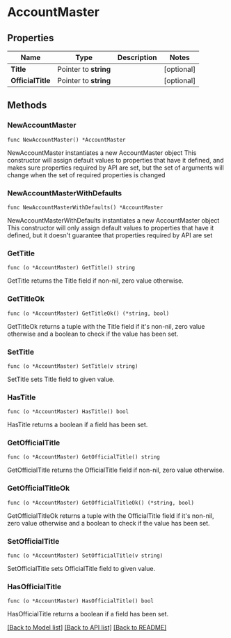 # AccountMaster

## Properties

Name | Type | Description | Notes
------------ | ------------- | ------------- | -------------
**Title** | Pointer to **string** |  | [optional] 
**OfficialTitle** | Pointer to **string** |  | [optional] 

## Methods

### NewAccountMaster

`func NewAccountMaster() *AccountMaster`

NewAccountMaster instantiates a new AccountMaster object
This constructor will assign default values to properties that have it defined,
and makes sure properties required by API are set, but the set of arguments
will change when the set of required properties is changed

### NewAccountMasterWithDefaults

`func NewAccountMasterWithDefaults() *AccountMaster`

NewAccountMasterWithDefaults instantiates a new AccountMaster object
This constructor will only assign default values to properties that have it defined,
but it doesn't guarantee that properties required by API are set

### GetTitle

`func (o *AccountMaster) GetTitle() string`

GetTitle returns the Title field if non-nil, zero value otherwise.

### GetTitleOk

`func (o *AccountMaster) GetTitleOk() (*string, bool)`

GetTitleOk returns a tuple with the Title field if it's non-nil, zero value otherwise
and a boolean to check if the value has been set.

### SetTitle

`func (o *AccountMaster) SetTitle(v string)`

SetTitle sets Title field to given value.

### HasTitle

`func (o *AccountMaster) HasTitle() bool`

HasTitle returns a boolean if a field has been set.

### GetOfficialTitle

`func (o *AccountMaster) GetOfficialTitle() string`

GetOfficialTitle returns the OfficialTitle field if non-nil, zero value otherwise.

### GetOfficialTitleOk

`func (o *AccountMaster) GetOfficialTitleOk() (*string, bool)`

GetOfficialTitleOk returns a tuple with the OfficialTitle field if it's non-nil, zero value otherwise
and a boolean to check if the value has been set.

### SetOfficialTitle

`func (o *AccountMaster) SetOfficialTitle(v string)`

SetOfficialTitle sets OfficialTitle field to given value.

### HasOfficialTitle

`func (o *AccountMaster) HasOfficialTitle() bool`

HasOfficialTitle returns a boolean if a field has been set.


[[Back to Model list]](../README.md#documentation-for-models) [[Back to API list]](../README.md#documentation-for-api-endpoints) [[Back to README]](../README.md)


